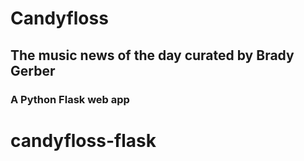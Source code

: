 # Candyfloss

## The music news of the day curated by Brady Gerber

### A Python Flask web app
# candyfloss-flask
